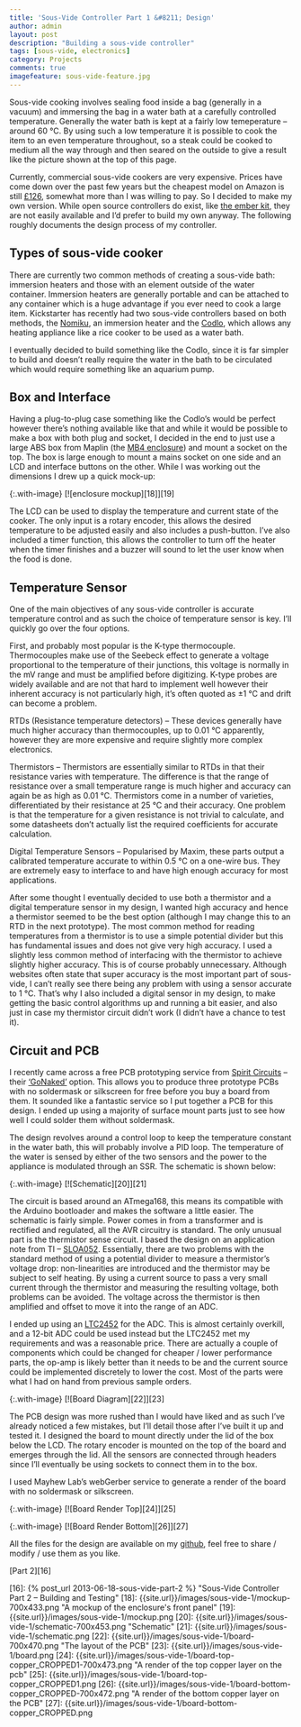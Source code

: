 ```yaml
---
title: 'Sous-Vide Controller Part 1 &#8211; Design'
author: admin
layout: post
description: "Building a sous-vide controller"
tags: [sous-vide, electronics]
category: Projects
comments: true
imagefeature: sous-vide-feature.jpg
---
```

Sous-vide cooking involves sealing food inside a bag (generally in a vacuum) and immersing the bag in a water bath at a carefully controlled temperature. Generally the water bath is kept at a fairly low temeperature &#8211; around 60 °C. By using such a low temperature it is possible to cook the item to an even temperature throughout, so a steak could be cooked to medium all the way through and then seared on the outside to give a result like the picture shown at the top of this page.

Currently, commercial sous-vide cookers are very expensive. Prices have come down over the past few years but the cheapest model on Amazon is still [£126][1], somewhat more than I was willing to pay. So I decided to make my own version. While open source controllers do exist, like [the ember kit][2], they are not easily available and I&#8217;d prefer to build my own anyway. The following roughly documents the design process of my controller.

## Types of sous-vide cooker

There are currently two common methods of creating a sous-vide bath: immersion heaters and those with an element outside of the water container. Immersion heaters are generally portable and can be attached to any container which is a huge advantage if you ever need to cook a large item. Kickstarter has recently had two sous-vide controllers based on both methods, the [Nomiku][3], an immersion heater and the [Codlo][4], which allows any heating appliance like a rice cooker to be used as a water bath. 

I eventually decided to build something like the Codlo, since it is far simpler to build and doesn&#8217;t really require the water in the bath to be circulated which would require something like an aquarium pump.

## Box and Interface

Having a plug-to-plug case something like the Codlo&#8217;s would be perfect however there&#8217;s nothing available like that and while it would be possible to make a box with both plug and socket, I decided in the end to just use a large ABS box from Maplin (the [MB4 enclosure][5]) and mount a socket on the top. The box is large enough to mount a mains socket on one side and an LCD and interface buttons on the other. While I was working out the dimensions I drew up a quick mock-up:

{:.with-image}
[![enclosure mockup][18]][19]



The LCD can be used to display the temperature and current state of the cooker. The only input is a rotary encoder, this allows the desired temperature to be adjusted easily and also includes a push-button. I&#8217;ve also included a timer function, this allows the controller to turn off the heater when the timer finishes and a buzzer will sound to let the user know when the food is done.

## Temperature Sensor

One of the main objectives of any sous-vide controller is accurate temperature control and as such the choice of temperature sensor is key. I&#8217;ll quickly go over the four options.

First, and probably most popular is the K-type thermocouple. Thermocouples make use of the Seebeck effect to generate a voltage proportional to the temperature of their junctions, this voltage is normally in the mV range and must be amplified before digitizing. K-type probes are widely available and are not that hard to implement well however their inherent accuracy is not particularly high, it&#8217;s often quoted as ±1 °C and drift can become a problem.

RTDs (Resistance temperature detectors) &#8211; These devices generally have much higher accuracy than thermocouples, up to 0.01 °C apparently, however they are more expensive and require slightly more complex electronics.

Thermistors &#8211; Thermistors are essentially similar to RTDs in that their resistance varies with temperature. The difference is that the range of resistance over a small temperature range is much higher and accuracy can again be as high as 0.01 °C. Thermistors come in a number of varieties, differentiated by their resistance at 25 °C and their accuracy. One problem is that the temperature for a given resistance is not trivial to calculate, and some datasheets don&#8217;t actually list the required coefficients for accurate calculation.

Digital Temperature Sensors &#8211; Popularised by Maxim, these parts output a calibrated temperature accurate to within 0.5 °C on a one-wire bus. They are extremely easy to interface to and have high enough accuracy for most applications.

After some thought I eventually decided to use both a thermistor and a digital temperature sensor in my design, I wanted high accuracy and hence a thermistor seemed to be the best option (although I may change this to an RTD in the next prototype). The most common method for reading temperatures from a thermistor is to use a simple potential divider but this has fundamental issues and does not give very high accuracy. I used a slightly less common method of interfacing with the thermistor to achieve slightly higher accuracy. This is of course probably unnecessary. Although websites often state that super accuracy is the most important part of sous-vide, I can&#8217;t really see there being any problem with using a sensor accurate to 1 °C. That&#8217;s why I also included a digital sensor in my design, to make getting the basic control algorithms up and running a bit easier, and also just in case my thermistor circuit didn&#8217;t work (I didn&#8217;t have a chance to test it). 

## Circuit and PCB

I recently came across a free PCB prototyping service from [Spirit Circuits][7] &#8211; their [&#8216;GoNaked&#8217;][8] option. This allows you to produce three prototype PCBs with no soldermask or silkscreen for free before you buy a board from them. It sounded like a fantastic service so I put together a PCB for this design. I ended up using a majority of surface mount parts just to see how well I could solder them without soldermask.

The design revolves around a control loop to keep the temperature constant in the water bath, this will probably involve a PID loop. The temperature of the water is sensed by either of the two sensors and the power to the appliance is modulated through an SSR. The schematic is shown below:

{:.with-image}
[![Schematic][20]][21]

The circuit is based around an ATmega168, this means its compatible with the Arduino bootloader and makes the software a little easier. The schematic is fairly simple. Power comes in from a transformer and is rectified and regulated, all the AVR circuitry is standard. The only unusual part is the thermistor sense circuit. I based the design on an application note from TI &#8211; [SLOA052][10]. Essentially, there are two problems with the standard method of using a potential divider to measure a thermistor&#8217;s voltage drop: non-linearities are introduced and the thermistor may be subject to self heating. By using a current source to pass a very small current through the thermistor and measuring the resulting voltage, both problems can be avoided. The voltage across the thermistor is then amplified and offset to move it into the range of an ADC.

I ended up using an [LTC2452][11] for the ADC. This is almost certainly overkill, and a 12-bit ADC could be used instead but the LTC2452 met my requirements and was a reasonable price. There are actually a couple of components which could be changed for cheaper / lower performance parts, the op-amp is likely better than it needs to be and the current source could be implemented discretely to lower the cost. Most of the parts were what I had on hand from previous sample orders.

{:.with-image}
[![Board Diagram][22]][23]


The PCB design was more rushed than I would have liked and as such I&#8217;ve already noticed a few mistakes, but I&#8217;ll detail those after I&#8217;ve built it up and tested it. I designed the board to mount directly under the lid of the box below the LCD. The rotary encoder is mounted on the top of the board and emerges through the lid. All the sensors are connected through headers since I&#8217;ll eventually be using sockets to connect them in to the box.

I used Mayhew Lab&#8217;s webGerber service to generate a render of the board with no soldermask or silkscreen.

{:.with-image}
[![Board Render Top][24]][25]

{:.with-image}
[![Board Render Bottom][26]][27]

All the files for the design are available on my [github][15], feel free to share / modify / use them as you like.

[Part 2][16]

 [1]: http://www.amazon.co.uk/SousVide-Water-Oven-Bath-Cooking/dp/B00AQ8ZZQU/ "Sous-vide Water Oven"
 [2]: http://lowereastkitchen.com "Lower East Kitchen - Ember Kit"
 [3]: http://nomiku.com
 [4]: http://www.kickstarter.com/projects/codlo/codlo-a-powerful-compact-controller-for-sous-vide
 [5]: http://www.maplin.co.uk/mb-plastic-boxes-1676
 [7]: http://www.spiritcircuits.com
 [8]: http://www.spiritcircuits.com/services/go-naked
 [10]: http://www.ti.com/general/docs/litabsmultiplefilelist.tsp?literatureNumber=sloa052
 [11]: http://www.linear.com/docs/26279
 [15]: http://github.com/bitdivision/sous-vide
 [16]: {% post_url 2013-06-18-sous-vide-part-2 %} "Sous-Vide Controller Part 2 – Building and Testing"
 [18]: {{site.url}}/images/sous-vide-1/mockup-700x433.png "A mockup of the enclosure's front panel"
 [19]: {{site.url}}/images/sous-vide-1/mockup.png
 [20]: {{site.url}}/images/sous-vide-1/schematic-700x453.png "Schematic"
 [21]: {{site.url}}/images/sous-vide-1/schematic.png
 [22]: {{site.url}}/images/sous-vide-1/board-700x470.png "The layout of the PCB"
 [23]: {{site.url}}/images/sous-vide-1/board.png
 [24]: {{site.url}}/images/sous-vide-1/board-top-copper_CROPPED1-700x473.png "A render of the top copper layer on the pcb"
 [25]: {{site.url}}/images/sous-vide-1/board-top-copper_CROPPED1.png
 [26]: {{site.url}}/images/sous-vide-1/board-bottom-copper_CROPPED-700x472.png "A render of the bottom copper layer on the PCB"
 [27]: {{site.url}}/images/sous-vide-1/board-bottom-copper_CROPPED.png


